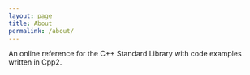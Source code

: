 ```yaml
---
layout: page
title: About
permalink: /about/
---
```

An online reference for the C++ Standard Library with code examples written in Cpp2.